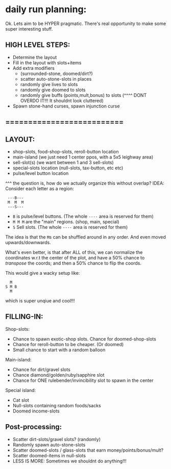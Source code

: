

# daily run planning:

Ok. Lets aim to be HYPER pragmatic. 
There's real opportunity to make some super interesting stuff.

## HIGH LEVEL STEPS:

- Determine the layout
- Fill in the layout with slots+items
- Add extra modifiers 
    - (surrounded-stone, doomed/dirt?)
    - scatter auto-stone-slots in places
    - randomly give lives to slots
    - randomly give doomed to slots
    - randomly give buffs (points,mult,bonus) to slots
    (^^^^ DONT OVERDO IT!!! It shouldnt look cluttered)
- Spawn stone-hand curses, spawn injunction curse


## ==========================


## LAYOUT:
- shop-slots, food-shop-slots, reroll-button location
- main-island (we just need 1 center ppos, with a 5x5 leighway area)
- sell-slot(s) (we want between 1 and 3 sell-slots)
- special-slots location (null-slots, tax-button, etc etc)
- pulse/level button location

^^^ the question is, how do we actually organize this without overlap?
IDEA: Consider each letter as a region:
```
 ---B---
 M  M  M  
 ---S---     
```
- `B` is pulse/level buttons. (The whole `----` area is reserved for them)
- `M M M` are the "main" regions. (shop, main, special)
- `S` Sell slots. (The whole `----` area is reserved for them)

The idea is that the `M`s can be shuffled around in any order.
And even moved upwards/downwards.

What's even better, is that after ALL of this, we can normalize the coordinates w.r.t the center of the plot, and have a 50% chance to *transpose* the coords; and then a 50% chance to flip the coords.

This would give a wacky setup like:
```
  M     
S M B   
  M     
```
which is super unqiue and cool!!!





## FILLING-IN:
Shop-slots:
- Chance to spawn exotic-shop slots. Chance for doomed-shop-slots
- Chance for reroll-button to be cheaper. (Or doomed)
- Small chance to start with a random balloon

Main-island:
- Chance for dirt/gravel slots
- Chance diamond/golden/ruby/sapphire slot
- Chance for ONE rulebender/invincibility slot to spawn in the center

Special island:
- Cat slot
- Null-slots containing random foods/sacks
- Doomed income-slots



## Post-processing:
- Scatter dirt-slots/gravel slots? (randomly)
- Randomly spawn auto-stone-slots
- Scatter doomed-slots / glass-slots that earn money/points/bonus/mult?
- Scatter doomed-items in null-slots
- LESS IS MORE: Sometimes we shouldnt do anything!!!



